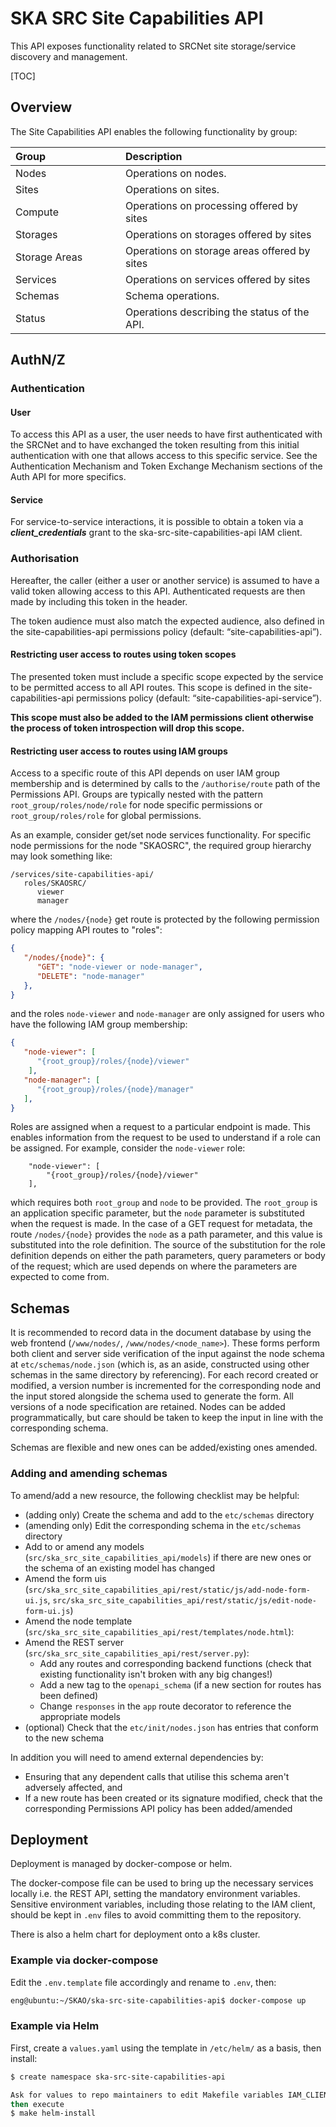 # SKA SRC Site Capabilities API

This API exposes functionality related to SRCNet site storage/service discovery and management.

[TOC]

## Overview

The Site Capabilities API enables the following functionality by group:

| <div style="width:160px">Group</div> | Description                                  |
|:-------------------------------------|:---------------------------------------------|
| Nodes                                | Operations on nodes.                         |
| Sites                                | Operations on sites.                         |
| Compute                              | Operations on processing offered by sites    |
| Storages                             | Operations on storages offered by sites      |
| Storage Areas                        | Operations on storage areas offered by sites |
| Services                             | Operations on services offered by sites      |
| Schemas                              | Schema operations.                           |
| Status                               | Operations describing the status of the API. |

## AuthN/Z

### Authentication

#### User

To access this API as a user, the user needs to have first authenticated with the SRCNet and to have exchanged the token 
resulting from this initial authentication with one that allows access to this specific service. See the Authentication 
Mechanism and Token Exchange Mechanism sections of the Auth API for more specifics.

#### Service

For service-to-service interactions, it is possible to obtain a token via a ***client_credentials*** grant to the 
ska-src-site-capabilities-api IAM client.

### Authorisation

Hereafter, the caller (either a user or another service) is assumed to have a valid token allowing access to this API. 
Authenticated requests are then made by including this token in the header.

The token audience must also match the expected audience, also defined in the site-capabilities-api permissions policy 
(default: “site-capabilities-api”).

#### Restricting user access to routes using token scopes

The presented token must include a specific scope expected by the service to be permitted access to all API routes. This 
scope is defined in the site-capabilities-api permissions policy (default: “site-capabilities-api-service”). 

**This scope must also be added to the IAM permissions client otherwise the process of token introspection will drop 
this scope.**

#### Restricting user access to routes using IAM groups

Access to a specific route of this API depends on user IAM group membership and is determined by calls to the 
`/authorise/route` path of the Permissions API. Groups are typically nested with the pattern 
`root_group/roles/node/role` for node specific permissions or `root_group/roles/role` for global permissions.

As an example, consider get/set node services functionality. For specific node permissions for the node "SKAOSRC", the 
required group hierarchy may look something like:

```
/services/site-capabilities-api/
   roles/SKAOSRC/
      viewer
      manager
```

where the `/nodes/{node}` get route is protected by the following permission policy mapping API routes to "roles":

```json
{
   "/nodes/{node}": {
      "GET": "node-viewer or node-manager",
      "DELETE": "node-manager"
   },
}
```

and the roles `node-viewer` and `node-manager` are only assigned for users who have the following IAM group membership:

```json
{
   "node-viewer": [
      "{root_group}/roles/{node}/viewer"
    ],
   "node-manager": [
      "{root_group}/roles/{node}/manager"
   ],
}
```

Roles are assigned when a request to a particular endpoint is made. This enables information from the request to be used 
to understand if a role can be assigned. For example, consider the `node-viewer` role:

```
    "node-viewer": [
        "{root_group}/roles/{node}/viewer"
    ],
```

which requires both `root_group` and `node` to be provided. The `root_group` is an application specific parameter, 
but the `node` parameter is substituted when the request is made. In the case of a GET request for metadata, the 
route ```/nodes/{node}``` provides the `node` as a path parameter, and this value is substituted 
into the role definition. The source of the substitution for the role definition depends on either the path parameters, 
query parameters or body of the request; which are used depends on where the parameters are expected to come from.

## Schemas

It is recommended to record data in the document database by using the web frontend
(`/www/nodes/`, `/www/nodes/<node_name>`). These forms perform both client and server side verification of the input 
against the node schema at `etc/schemas/node.json` (which is, as an aside, constructed using 
other schemas in the same directory by referencing). For each record created or modified, a version number is 
incremented for the corresponding node and the input stored alongside the schema used to generate the form. All 
versions of a node specification are retained. Nodes can be added programmatically, but care should be taken to keep 
the input in line with the corresponding schema.

Schemas are flexible and new ones can be added/existing ones amended.

### Adding and amending schemas

To amend/add a new resource, the following checklist may be helpful:

- (adding only) Create the schema and add to the `etc/schemas` directory
- (amending only) Edit the corresponding schema in the `etc/schemas` directory
- Add to or amend any models (`src/ska_src_site_capabilities_api/models`) if there are new ones or the schema of an 
  existing model has changed
- Amend the form uis (`src/ska_src_site_capabilities_api/rest/static/js/add-node-form-ui.js`, `src/ska_src_site_capabilities_api/rest/static/js/edit-node-form-ui.js`)
- Amend the node template (`src/ska_src_site_capabilities_api/rest/templates/node.html`):
- Amend the REST server (`src/ska_src_site_capabilities_api/rest/server.py`):
    - Add any routes and corresponding backend functions (check that existing functionality isn't broken with any big
      changes!)
    - Add a new tag to the `openapi_schema` (if a new section for routes has been defined)
    - Change `responses` in the `app` route decorator to reference the appropriate models
- (optional) Check that the `etc/init/nodes.json` has entries that conform to the new schema

In addition you will need to amend external dependencies by:

- Ensuring that any dependent calls that utilise this schema aren't adversely affected, and 
- If a new route has been created or its signature modified, check that the corresponding Permissions API policy has 
  been added/amended

## Deployment

Deployment is managed by docker-compose or helm.

The docker-compose file can be used to bring up the necessary services locally i.e. the REST API, setting the mandatory
environment variables. Sensitive environment variables, including those relating to the IAM client, should be kept in
`.env` files to avoid committing them to the repository.

There is also a helm chart for deployment onto a k8s cluster.

### Example via docker-compose

Edit the `.env.template` file accordingly and rename to `.env`, then:

```bash
eng@ubuntu:~/SKAO/ska-src-site-capabilities-api$ docker-compose up
```

### Example via Helm

First, create a `values.yaml` using the template in `/etc/helm/` as a basis, then install:

```bash
$ create namespace ska-src-site-capabilities-api

Ask for values to repo maintainers to edit Makefile variables IAM_CLIENT_SECRET and MONGO_PASSWORD
then execute
$ make helm-install
```
